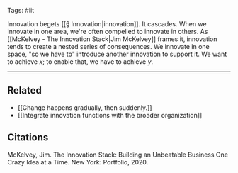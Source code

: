 Tags: #lit 

Innovation begets [[§ Innovation|innovation]]. It cascades. When we innovate in one area, we're often compelled to innovate in others. As [[McKelvey - The Innovation Stack|Jim McKelvey]] frames it, innovation tends to create a nested series of consequences. We innovate in one space, "so we have to" introduce another innovation to support it. We want to achieve *x*; to enable that, we have to achieve *y*.

---
## Related
- [[Change happens gradually, then suddenly.]]
- [[Integrate innovation functions with the broader organization]]

## Citations
McKelvey, Jim. The Innovation Stack: Building an Unbeatable Business One Crazy Idea at a Time. New York: Portfolio, 2020.

